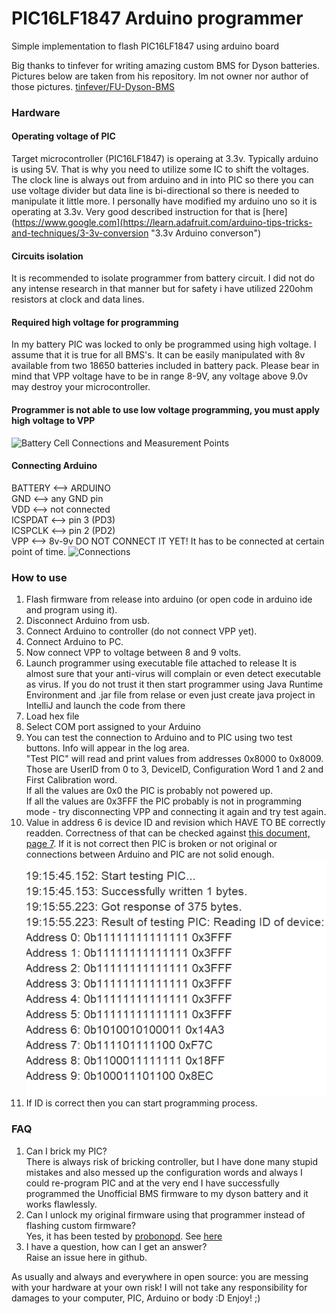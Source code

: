 # PIC16LF1847 Arduino programmer
 Simple implementation to flash PIC16LF1847 using arduino board

 Big thanks to tinfever for writing amazing custom BMS for Dyson batteries. Pictures below are taken from his repository. Im not owner nor author of those pictures. [tinfever/FU-Dyson-BMS](https://github.com/tinfever/FU-Dyson-BMS)

### Hardware
#### Operating voltage of PIC
Target microcontroller (PIC16LF1847) is operaing at 3.3v. Typically arduino is using 5V. That is why you need to utilize some IC to shift the voltages. The clock line is always out from arduino and in into PIC so there you can use voltage divider but data line is bi-directional so there is needed to manipulate it little more. I personally have modified my arduino uno so it is operating at 3.3v. Very good described instruction for that is [here](https://www.google.com](https://learn.adafruit.com/arduino-tips-tricks-and-techniques/3-3v-conversion "3.3v Arduino converson")
#### Circuits isolation
It is recommended to isolate programmer from battery circuit. I did not do any intense research in that manner but for safety i have utilized 220ohm resistors at clock and data lines.
#### Required high voltage for programming
In my battery PIC was locked to only be programmed using high voltage. I assume that it is true for all BMS's. It can be easily manipulated with 8v available from two 18650 batteries included in battery pack.
Please bear in mind that VPP voltage have to be in range 8-9V, any voltage above 9.0v may destroy your microcontroller.
#### Programmer is not able to use low voltage programming, you must apply high voltage to VPP
![Battery Cell Connections and Measurement Points](https://user-images.githubusercontent.com/46428760/168488794-7eb77a0e-5629-472b-b02a-e23a85353311.jpg)

#### Connecting Arduino  
  BATTERY <--> ARDUINO  
  GND     <--> any GND pin  
  VDD     <--> not connected  
  ICSPDAT <--> pin 3 (PD3)  
  ICSPCLK <--> pin 2 (PD2)  
  VPP     <--> 8v-9v DO NOT CONNECT IT YET! It has to be connected at certain point of time.
![Connections](https://raw.githubusercontent.com/tinfever/FU-Dyson-BMS/refs/heads/main/hardware-info/images/PICkit%20Wiring%20Diagram_crop.jpg)

### How to use
1. Flash firmware from release into arduino (or open code in arduino ide and program using it).
2. Disconnect Arduino from usb.
3. Connect Arduino to controller (do not connect VPP yet).
4. Connect Arduino to PC.
5. Now connect VPP to voltage between 8 and 9 volts.
6. Launch programmer using executable file attached to release
   It is almost sure that your anti-virus will complain or even detect executable as virus. If you do not trust it then start programmer using Java Runtime Environment and .jar file from relase or even just create java project in IntelliJ and launch the code from there
7. Load hex file
8. Select COM port assigned to your Arduino
9. You can test the connection to Arduino and to PIC using two test buttons. Info will appear in the log area.  
  "Test PIC" will read and print values from addresses 0x8000 to 0x8009. Those are UserID from 0 to 3, DeviceID, Configuration Word 1 and 2 and First Calibration word.  
  If all the values are 0x0 the PIC is probably not powered up.  
  If all the values are 0x3FFF the PIC probably is not in programming mode - try disconnecting VPP and connecting it again and try test again.
10. Value in address 6 is device ID and revision which HAVE TO BE correctly readden. Correctness of that can be checked against [this document, page 7](https://github.com/kumdzio/PIC16LF1847arduino-programmer/blob/readme_editing/arduino-part/pic16lf1847_programmer/41439A.pdf). If it is not correct then PIC is broken or not original or connections between Arduino and PIC are not solid enough.
![Dyson BMS original firmware data](https://raw.githubusercontent.com/kumdzio/PIC16LF1847arduino-programmer/refs/heads/readme_editing/arduino-part/pic16lf1847_programmer/original%20data.png)
11. If ID is correct then you can start programming process.

### FAQ
1. Can I brick my PIC?  
  There is always risk of bricking controller, but I have done many stupid mistakes and also messed up the configuration words and always I could re-program PIC and at the very end I have successfully programmed the Unofficial BMS firmware to my dyson battery and it works flawlessly.
2. Can I unlock my original firmware using that programmer instead of flashing custom firmware?  
  Yes, it has been tested by [probonopd](https://github.com/probonopd). See [here](https://github.com/kumdzio/PIC16LF1847arduino-programmer/issues/2)
4. I have a question, how can I get an answer?  
  Raise an issue here in github.

As usually and always and everywhere in open source: you are messing with your hardware at your own risk! I will not take any responsibility for damages to your computer, PIC, Arduino or body :D
Enjoy! ;)
